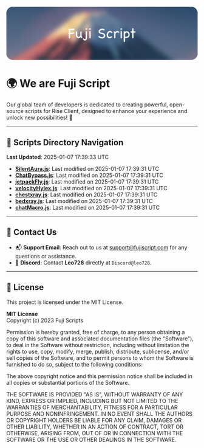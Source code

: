 ![Banner](.github/b.webp)

# 🌍 **We are Fuji Script**

Our global team of developers is dedicated to creating powerful, open-source scripts for Rise Client, designed to enhance your experience and unlock new possibilities! 🌟

---
<!-- SCRIPTS_NAVIGATION_START -->
## 📂 **Scripts Directory Navigation**

**Last Updated**: 2025-01-07 17:39:33 UTC

- **[SilentAura.js](scripts/SilentAura.js)**: Last modified on 2025-01-07 17:39:31 UTC
- **[ChatBypass.js](scripts/ChatBypass.js)**: Last modified on 2025-01-07 17:39:31 UTC
- **[jetpackFly.js](scripts/jetpackFly.js)**: Last modified on 2025-01-07 17:39:31 UTC
- **[velocityHylex.js](scripts/velocityHylex.js)**: Last modified on 2025-01-07 17:39:31 UTC
- **[chestxray.js](scripts/chestxray.js)**: Last modified on 2025-01-07 17:39:31 UTC
- **[bedxray.js](scripts/bedxray.js)**: Last modified on 2025-01-07 17:39:31 UTC
- **[chatMacro.js](scripts/chatMacro.js)**: Last modified on 2025-01-07 17:39:31 UTC

<!-- SCRIPTS_NAVIGATION_END -->

---

## 💬 **Contact Us**  
- 📬 **Support Email**: Reach out to us at [support@fujiscript.com](mailto:support@fujiscript.com) for any questions or assistance.  
- 💬 **Discord**: Contact **Leo728** directly at `Discord@leo728`.

---

## 📜 **License**

This project is licensed under the MIT License.  

**MIT License**  
Copyright (c) 2023 Fuji Scripts  

Permission is hereby granted, free of charge, to any person obtaining a copy of this software and associated documentation files (the "Software"), to deal in the Software without restriction, including without limitation the rights to use, copy, modify, merge, publish, distribute, sublicense, and/or sell copies of the Software, and to permit persons to whom the Software is furnished to do so, subject to the following conditions:  

The above copyright notice and this permission notice shall be included in all copies or substantial portions of the Software.  

THE SOFTWARE IS PROVIDED "AS IS", WITHOUT WARRANTY OF ANY KIND, EXPRESS OR IMPLIED, INCLUDING BUT NOT LIMITED TO THE WARRANTIES OF MERCHANTABILITY, FITNESS FOR A PARTICULAR PURPOSE AND NONINFRINGEMENT. IN NO EVENT SHALL THE AUTHORS OR COPYRIGHT HOLDERS BE LIABLE FOR ANY CLAIM, DAMAGES OR OTHER LIABILITY, WHETHER IN AN ACTION OF CONTRACT, TORT OR OTHERWISE, ARISING FROM, OUT OF OR IN CONNECTION WITH THE SOFTWARE OR THE USE OR OTHER DEALINGS IN THE SOFTWARE.  
